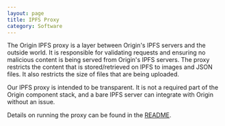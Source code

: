 ```yaml
---
layout: page
title: IPFS Proxy
category: Software
---
```


The Origin IPFS proxy is a layer between Origin's IPFS servers and the outside world. It is responsible for validating requests and ensuring no malicious content is being served from Origin's IPFS servers. The proxy restricts the content that is stored/retrieved on IPFS to images and JSON files. It also restricts the size of files that are being uploaded.

Our IPFS proxy is intended to be transparent. It is not a required part of the Origin component stack, and a bare IPFS server can integrate with Origin without an issue.

Details on running the proxy can be found in the [README](https://github.com/OriginProtocol/origin/tree/master/infra/ipfs-proxy).
